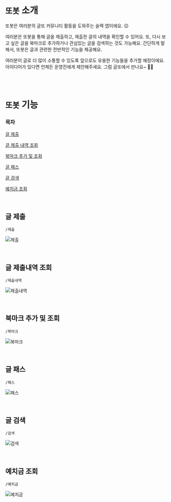 # `또봇` 소개

또봇은 여러분의 글또 커뮤니티 활동을 도와주는 슬랙 앱이에요. 😉  

여러분은 또봇을 통해 글을 제출하고, 제출한 글의 내역을 확인할 수 있어요. 또, 다시 보고 싶은 글을 북마크로 추가하거나 관심있는 글을 검색하는 것도 가능해요. 간단하게 말해서, 또봇은 글과 관련한 전반적인 기능을 제공해요.  

여러분이 글로 더 많이 소통할 수 있도록 앞으로도 유용한 기능들을 추가할 예정이에요. 아이디어가 있다면 언제든 운영진에게 제안해주세요. 그럼 글또에서 만나요~ 👋🏼  

<br><br>

# `또봇` 기능

### 목차

[글 제출](#글-제출)

[글 제출 내역 조회](#글-제출내역-조회)

[북마크 추가 및 조회](#북마크-추가-및-조회)

[글 패스](#글-패스)  

[글 검색](#글-검색)  

[예치금 조회](#예치금-조회)  

<br>

## 글 제출
```
/제출
```
![제출](https://github.com/Daco2020/ttobot/assets/76890895/8f83012e-10b3-41a6-be50-26b72b9ff3cc)

<br>

## 글 제출내역 조회
```
/제출내역
```
![제출내역](https://github.com/Daco2020/ttobot/assets/76890895/f063cfb2-712d-4397-9f65-ea0c187ef25f)

<br>

## 북마크 추가 및 조회
```
/북마크
```
![북마크](https://github.com/Daco2020/ttobot/assets/76890895/2ac23e1a-8d31-4614-b3e8-db72da0bf2b7)

<br>

## 글 패스
```
/패스
```
![패스](https://github.com/Daco2020/ttobot/assets/76890895/83722b97-a7a1-4871-b0c4-069e87c59f5e)

<br>

## 글 검색
```
/검색
```
![검색](https://github.com/Daco2020/ttobot/assets/76890895/714b0ebd-4a2a-483f-b18d-7d60e5613176)

<br>

## 예치금 조회
```
/예치금
```
![예치금](https://github.com/Daco2020/ttobot/assets/76890895/0a7d7dbb-d164-408b-b65f-363a1917fcc2)

